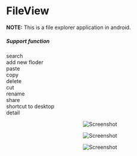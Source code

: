 FileView
========

**NOTE:** This is a file explorer application in android.

<h5 id="function">Support function</h5>

  search  
  add new floder  
  paste  
  copy  
  delete  
  cut  
  rename  
  share  
  shortcut to desktop  
  detail  


<p align="center">
  <img src="http://1drv.ms/1y9glG2" alt="Screenshot"/>
</p>

<p align="center">
  <img src="https://u44e9a.bn1.livefilestore.com/y2pEox1AjjFvAk0mslyghYD0ImWrM33TRXii27YFqFAQ-500i3Cm2yca62QrPfFNBmh5VrXD4dqmIHNp0UyY2MltTbvOH2uqHhOqsYya5hSxXY/device-2014-09-16-090148.png?psid=1" alt="Screenshot"/>
</p>

<p align="center">
  <img src="https://u44f9a.bn1.livefilestore.com/y2miO3raUJCrRnKLdnfNofj0eT7Slwqw1vUIHUmJK5suVbR2b_X8RhjKjRFJ3pcexS3Fq8AQffUhjmAmEfTUv40F0vKEaag8TrKR0TerClmkYA/device-2014-09-16-090215.png?download&psid=1" alt="Screenshot"/>
</p>
